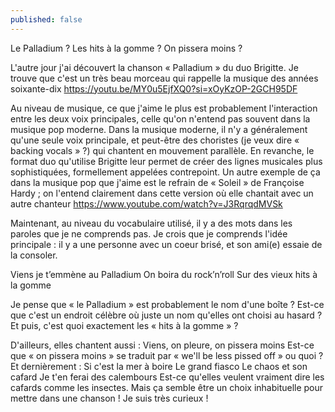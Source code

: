 ```yaml
---
published: false
---
```

Le Palladium ? Les hits à la gomme ? On pissera moins ?

L'autre jour j'ai découvert la chanson « Palladium » du duo Brigitte. Je trouve que c'est un très beau morceau qui rappelle la musique des années soixante-dix https://youtu.be/MY0u5EjfXQ0?si=xOyKzOP-2GCH95DF

Au niveau de musique, ce que j'aime le plus est probablement l'interaction entre les deux voix principales, celle qu'on n'entend pas souvent dans la musique pop moderne. Dans la musique moderne, il n'y a généralement qu'une seule voix principale, et peut-être des choristes (je veux dire « backing vocals » ?) qui chantent en mouvement parallèle. En revanche, le format duo qu'utilise Brigitte leur permet de créer des lignes musicales plus sophistiquées, formellement appelées contrepoint. Un autre exemple de ça dans la musique pop que j'aime est le refrain de « Soleil » de Françoise Hardy ; on l'entend clairement dans cette version où elle chantait avec un autre chanteur https://www.youtube.com/watch?v=J3RqrqdMVSk

Maintenant, au niveau du vocabulaire utilisé, il y a des mots dans les paroles que je ne comprends pas. Je crois que je comprends l'idée principale : il y a une personne avec un coeur brisé, et son ami(e) essaie de la consoler.

Viens je t’emmène au Palladium
On boira du rock’n’roll
Sur des vieux hits à la gomme

Je pense que « le Palladium » est probablement le nom d'une boîte ? Est-ce que c'est un endroit célèbre où juste un nom qu'elles ont choisi au hasard ? Et puis, c'est quoi exactement les « hits à la gomme » ?

D'ailleurs, elles chantent aussi :
Viens, on pleure, on pissera moins
Est-ce que « on pissera moins » se traduit par « we'll be less pissed off » ou quoi ? Et dernièrement :
Si c'est la mer à boire
Le grand fiasco
Le chaos et son cafard
Je t'en ferai des calembours
Est-ce qu'elles veulent vraiment dire les cafards comme les insectes. Mais ça semble être un choix inhabituelle pour mettre dans une chanson ! Je suis très curieux !